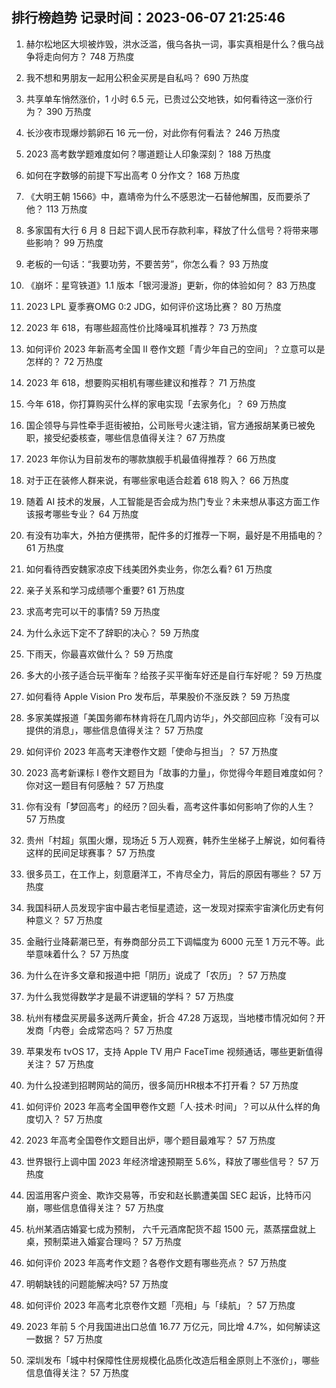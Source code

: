 
## 排行榜趋势 记录时间：2023-06-07 21:25:46
  
  1. 赫尔松地区大坝被炸毁，洪水泛滥，俄乌各执一词，事实真相是什么？俄乌战争将走向何方？ 748 万热度
    
  2. 我不想和男朋友一起用公积金买房是自私吗？ 690 万热度
    
  3. 共享单车悄然涨价，1 小时 6.5 元，已贵过公交地铁，如何看待这一涨价行为？ 390 万热度
    
  4. 长沙夜市现爆炒鹅卵石 16 元一份，对此你有何看法？ 246 万热度
    
  5. 2023 高考数学题难度如何？哪道题让人印象深刻？ 188 万热度
    
  6. 如何在字数够的前提下写出高考 0 分作文？ 168 万热度
    
  7. 《大明王朝 1566》中，嘉靖帝为什么不感恩沈一石替他解围，反而要杀了他？ 113 万热度
    
  8. 多家国有大行 6 月 8 日起下调人民币存款利率，释放了什么信号？将带来哪些影响？ 99 万热度
    
  9. 老板的一句话：“我要功劳，不要苦劳”，你怎么看？ 93 万热度
    
  10. 《崩坏：星穹铁道》1.1 版本「银河漫游」更新，你的体验如何？ 83 万热度
    
  11. 2023 LPL 夏季赛OMG 0:2 JDG，如何评价这场比赛？ 80 万热度
    
  12. 2023 年 618，有哪些超高性价比降噪耳机推荐？ 73 万热度
    
  13. 如何评价 2023 年新高考全国 Ⅱ 卷作文题「青少年自己的空间」？立意可以是怎样的？ 72 万热度
    
  14. 2023 年 618，想要购买相机有哪些建议和推荐？ 71 万热度
    
  15. 今年 618，你打算购买什么样的家电实现「去家务化」？ 69 万热度
    
  16. 国企领导与异性牵手逛街被拍，公司账号火速注销，官方通报胡某勇已被免职，接受纪委核查，哪些信息值得关注？ 67 万热度
    
  17. 2023 年你认为目前发布的哪款旗舰手机最值得推荐？ 66 万热度
    
  18. 对于正在装修人群来说，有哪些家电适合趁着 618 购入？ 66 万热度
    
  19. 随着 AI 技术的发展，人工智能是否会成为热门专业？未来想从事这方面工作该报考哪些专业？ 64 万热度
    
  20. 有没有功率大，外拍方便携带，配件多的灯推荐一下啊，最好是不用插电的？ 61 万热度
    
  21. 如何看待西安魏家凉皮下线美团外卖业务，你怎么看? 61 万热度
    
  22. 亲子关系和学习成绩哪个重要? 61 万热度
    
  23. 求高考完可以干的事情? 59 万热度
    
  24. 为什么永远下定不了辞职的决心？ 59 万热度
    
  25. 下雨天，你最喜欢做什么？ 59 万热度
    
  26. 多大的小孩子适合玩平衡车？给孩子买平衡车好还是自行车好呢？ 59 万热度
    
  27. 如何看待 Apple Vision Pro 发布后，苹果股价不涨反跌？ 59 万热度
    
  28. 多家美媒报道「美国务卿布林肯将在几周内访华」，外交部回应称「没有可以提供的消息」，哪些信息值得关注？ 57 万热度
    
  29. 如何评价 2023 年高考天津卷作文题「使命与担当」？ 57 万热度
    
  30. 2023 高考新课标 I 卷作文题目为「故事的力量」，你觉得今年题目难度如何？你对这一题目有何感触？ 57 万热度
    
  31. 你有没有「梦回高考」的经历？回头看，高考这件事如何影响了你的人生？ 57 万热度
    
  32. 贵州「村超」氛围火爆，现场近 5 万人观赛，韩乔生坐梯子上解说，如何看待这样的民间足球赛事？ 57 万热度
    
  33. 很多员工，在工作上，刻意磨洋工，不肯尽全力，背后的原因有哪些？ 57 万热度
    
  34. 我国科研人员发现宇宙中最古老恒星遗迹，这一发现对探索宇宙演化历史有何种意义？ 57 万热度
    
  35. 金融行业降薪潮已至，有券商部分员工下调幅度为 6000 元至 1 万元不等。此举意味着什么？ 57 万热度
    
  36. 为什么在许多文章和报道中把「阴历」说成了「农历」？ 57 万热度
    
  37. 为什么我觉得数学才是最不讲逻辑的学科？ 57 万热度
    
  38. 杭州有楼盘买房最多送两斤黄金，折合 47.28 万返现，当地楼市情况如何？开发商「内卷」会成常态吗？ 57 万热度
    
  39. 苹果发布 tvOS 17，支持 Apple TV 用户 FaceTime 视频通话，哪些更新值得关注？ 57 万热度
    
  40. 为什么投递到招聘网站的简历，很多简历HR根本不打开看？ 57 万热度
    
  41. 如何评价 2023 年高考全国甲卷作文题「人·技术·时间」？可以从什么样的角度切入？ 57 万热度
    
  42. 2023 年高考全国卷作文题目出炉，哪个题目最难写？ 57 万热度
    
  43. 世界银行上调中国 2023 年经济增速预期至 5.6%，释放了哪些信号？ 57 万热度
    
  44. 因滥用客户资金、欺诈交易等，币安和赵长鹏遭美国 SEC 起诉，比特币闪崩，哪些信息值得关注？ 57 万热度
    
  45. 杭州某酒店婚宴七成为预制， 六千元酒席配货不超 1500 元，蒸蒸摆盘就上桌，预制菜进入婚宴合理吗？ 57 万热度
    
  46. 如何评价 2023 年高考作文题？各卷作文题有哪些亮点？ 57 万热度
    
  47. 明朝缺钱的问题能解决吗? 57 万热度
    
  48. 如何评价 2023 年高考北京卷作文题「亮相」与「续航」？ 57 万热度
    
  49. 2023 年前 5 个月我国进出口总值 16.77 万亿元，同比增 4.7%，如何解读这一数据？ 57 万热度
    
  50. 深圳发布「城中村保障性住房规模化品质化改造后租金原则上不涨价」，哪些信息值得关注？ 57 万热度
    